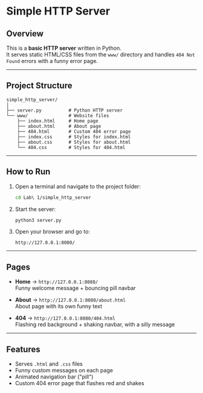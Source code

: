 # Simple HTTP Server

## Overview
This is a **basic HTTP server** written in Python.  
It serves static HTML/CSS files from the `www/` directory and handles `404 Not Found` errors with a funny error page.

---

## Project Structure

```
simple_http_server/
│
├── server.py          # Python HTTP server
└── www/               # Website files
    ├── index.html     # Home page
    ├── about.html     # About page
    ├── 404.html       # Custom 404 error page
    ├── index.css      # Styles for index.html
    ├── about.css      # Styles for about.html
    └── 404.css        # Styles for 404.html
```

---

## How to Run

1. Open a terminal and navigate to the project folder:
   ```bash
   cd Lab\ 1/simple_http_server
   ```

2. Start the server:
   ```bash
   python3 server.py
   ```

3. Open your browser and go to:
   ```
   http://127.0.0.1:8080/
   ```

---

## Pages

- **Home** → `http://127.0.0.1:8080/`  
  Funny welcome message + bouncing pill navbar

- **About** → `http://127.0.0.1:8080/about.html`  
  About page with its own funny text

- **404** → `http://127.0.0.1:8080/404.html`  
  Flashing red background + shaking navbar, with a silly message

---

## Features

- Serves `.html` and `.css` files
- Funny custom messages on each page
- Animated navigation bar ("pill")
- Custom 404 error page that flashes red and shakes
